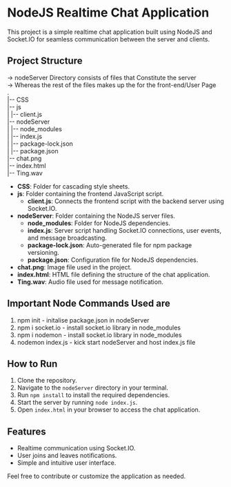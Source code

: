 # NodeJS Realtime Chat Application
This project is a simple realtime chat application built using NodeJS and Socket.IO for seamless communication between the server and clients.


## Project Structure
-> nodeServer Directory consists of files that Constitute the server <br/>
-> Whereas the rest of the files makes up the for the front-end/User Page <br/>
. <br/>
|-- CSS<br/>
|-- js<br/>
| |-- client.js<br/>
|-- nodeServer<br/>
| |-- node_modules<br/>
| |-- index.js<br/>
| |-- package-lock.json<br/>
| |-- package.json<br/>
|-- chat.png<br/>
|-- index.html<br/>
|-- Ting.wav<br/>

- **CSS**: Folder for cascading style sheets.
- **js**: Folder containing the frontend JavaScript script.
  - **client.js**: Connects the frontend script with the backend server using Socket.IO.
- **nodeServer**: Folder containing the NodeJS server files.
  - **node_modules**: Folder for NodeJS dependencies.
  - **index.js**: Server script handling Socket.IO connections, user events, and message broadcasting.
  - **package-lock.json**: Auto-generated file for npm package versioning.
  - **package.json**: Configuration file for NodeJS dependencies.
- **chat.png**: Image file used in the project.
- **index.html**: HTML file defining the structure of the chat application.
- **Ting.wav**: Audio file used for message notification.


## Important Node Commands Used are
1. npm init - initalise package.json in nodeServer
2. npm i socket.io - install socket.io library in node_modules
3. npm i nodemon - install socket.io library in node_modules
4. nodemon index.js - kick start nodeServer and host index.js file


## How to Run
1. Clone the repository.
2. Navigate to the `nodeServer` directory in your terminal.
3. Run `npm install` to install the required dependencies.
4. Start the server by running `node index.js`.
5. Open `index.html` in your browser to access the chat application.


## Features
- Realtime communication using Socket.IO.
- User joins and leaves notifications.
- Simple and intuitive user interface.


Feel free to contribute or customize the application as needed.
